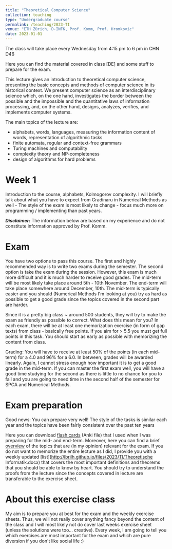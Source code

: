 ```yaml
---
title: "Theoretical Computer Science"
collection: teaching
type: "Undergraduate course"
permalink: /teaching/2023-TI
venue: "ETH Zürich, D-INFK, Prof. Komm, Prof. Hromkovic"
date: 2023-01-01
---
```


The class will take place every Wednesday from 4:15 pm to 6 pm in CHN D46

Here you can find the material covered in class [DE] and some stuff to prepare for the exam.

This lecture gives an introduction to theoretical computer science, presenting the basic concepts and methods of computer science in its historical context. We present computer science as an interdisciplinary science which, on the one hand, investigates the border between the possible and the impossible and the quantitative laws of information processing, and, on the other hand, designs, analyzes, verifies, and implements computer systems.

The main topics of the lecture are:

- alphabets, words, languages, measuring the information content of words, representation of algorithmic tasks
- finite automata, regular and context-free grammars
- Turing machines and computability
- complexity theory and NP-completeness
- design of algorithms for hard problems

Week 1
======

Introduction to the course, alphabets, Kolmogorov complexity. I will briefly talk about what you have to expect from Gradinaru in Numerical Methods as well - The style of the exam is most likely to change - focus much more on programming / implementing than past years.

***Disclaimer:*** The information below are based on my experience and do not constitute information approved by Prof. Komm.

Exam
======
You have two options to pass this course. The first and highly recommended way is to write two exams during the semester. The second option is take the exam during the session. However, this exam is much more difficult and it is much harder to receive good grades. The mid-term will be most likely take place around 5th - 10th November. The end-term will take place somewhere around December, 10th. The mid-term is typically easier and you should (Numerical Methods I'm looking at you) try as hard as possible to get a good grade since the topics covered in the second part are harder.

Since it is a pretty big class ~ around 500 students, they will try to make the exam as friendly as possible to correct. What does this mean for you? In each exam, there will be at least one memorization exercise (in form of gap texts) from class - basically free points. If you aim for > 5.5 you must get full points in this task. You should start as early as possible with memorizing the content from class.


Grading:
You will have to receive at least 50% of the points (in each mid-term) for a 4.0 and 96% for a 6.0. In between, grades will be awarded linearly. Again, I cannot stress enough how important it is to get a good grade in the mid-term. If you can master the first exam well, you will have a good time studying for the second as there is little to no chance for you to fail and you are going to need time in the second half of the semester for SPCA and Numerical Methods.

Exam preparation
======
Good news: You can prepare very well! The style of the tasks is similar each year and the topics have been fairly consistent over the past ten years

Here you can download [flash cards](http://lbrilh.github.io/files/2023/TI/Anki.zip) (Anki file) that I used when I was preparing for the mid- and end-term. Moreover, here you can find a brief [overview](http://lbrilh.github.io/files/2023/TI/Themenueberblick.pdf) of the topics that are (in my opinion) relevant for the exam. If you do not want to memorize the entire lecture as I did, I provide you with a weekly updated [list](http://lbrilh.github.io/files/2023/TI/Theoretische Informatik.docx) that covers the most important definitions and theorems that you should be able to know by heart. You should try to understand the proofs from the lecture since the concepts covered in lecture are transferable to the exercise sheet.

About this exercise class
======
My aim is to prepare you at best for the exam and the weekly exercise sheets. Thus, we will not really cover anything fancy beyond the content of the class and I will most likely not do cover last weeks exercise sheet (unless the solutions were too... creative). Every week, I am going to tell you which exercises are most important for the exam and which are pure diversion if you don't like social life :)
